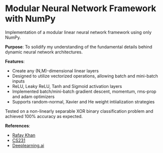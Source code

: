 # Modular Neural Network Framework with NumPy
Implementation of a modular linear neural network framework using only NumPy.

**Purpose**: To solidify my understanding of the fundamental details behind dynamic neural network architectures.

**Features**: 
<ul>
    <li>Create any (N,M)-dimensional linear layers</li>
    <li>Designed to utilize vectorized operations, allowing batch and mini-batch inputs</li>
    <li>ReLU, Leaky ReLU, Tanh and Sigmoid activation layers </li>
    <li>Implemented batch/mini-batch gradient descent, momentum, rms-prop and adam optimizers</li>
    <li>Supports random-normal, Xavier and He weight intiialization strategies </li>
</ul>

Tested on a non-linearly separable XOR binary classification problem and achieved 100% accuracy as expected.

**References**:
- [Rafay Khan](https://medium.com/towards-artificial-intelligence/nothing-but-numpy-understanding-creating-neural-networks-with-computational-graphs-from-scratch-6299901091b0)
- [CS231](http://cs231n.stanford.edu/)
- [Deeplearning.ai](https://www.coursera.org/specializations/deep-learning)
